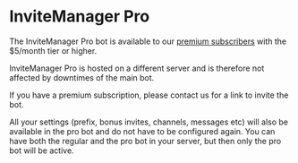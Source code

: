 # InviteManager Pro

The InviteManager Pro bot is available to our [premium subscribers](/premium/tiers.md#pricing) with the \$5/month tier or higher.

InviteManager Pro is hosted on a different server and is therefore not affected by downtimes of the main bot.

If you have a premium subscription, please contact us for a link to invite the bot.

All your settings \(prefix, bonus invites, channels, messages etc\) will also be available in the pro bot and do not have to be configured again. You can have both the regular and the pro bot in your server, but then only the pro bot will be active.
